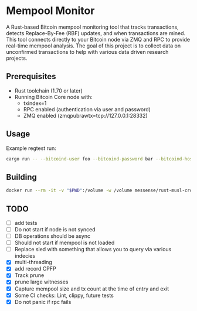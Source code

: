 # Mempool Monitor

A Rust-based Bitcoin mempool monitoring tool that tracks transactions, detects Replace-By-Fee (RBF) updates, and when transactions are mined. This tool connects directly to your Bitcoin node via ZMQ and RPC to provide real-time mempool analysis.
The goal of this project is to collect data on unconfirmed transactions to help with various data driven research projects.

## Prerequisites

- Rust toolchain (1.70 or later)
- Running Bitcoin Core node with:
  - txindex=1
  - RPC enabled (authentication via user and password)
  - ZMQ enabled (zmqpubrawtx=tcp://127.0.0.1:28332)

## Usage

Example regtest run:

```bash
cargo run -- --bitcoind-user foo --bitcoind-password bar --bitcoind-host "127.0.0.1" --bitcoind-rpc-port 18443 --bitcoind-zmq-port 28373
```

## Building

```bash
docker run --rm -it -v "$PWD":/volume -w /volume messense/rust-musl-cross:x86_64-musl cargo build --release --target x86_64-unknown-linux-musl
```

## TODO

- [ ] add tests
- [ ] Do not start if node is not synced
- [ ] DB operations should be async
- [ ] Should not start if mempool is not loaded
- [ ] Replace sled with something that allows you to query via various indecies
- [X] multi-threading
- [X] add record CPFP
- [X] Track prune
- [X] prune large witnesses
- [X] Capture mempool size and tx count at the time of entry and exit
- [X] Some CI checks: Lint, clippy, future tests
- [X] Do not panic if rpc fails
